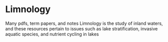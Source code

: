 Limnology
=========

Many pdfs, term papers, and notes
Limnology is the study of inland waters, and these resources pertain to issues such as lake stratification, invasive aquatic species, and nutrient
cycling in lakes
